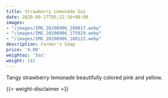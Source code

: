 ```yaml
---
title: Strawberry Lemonade 5oz
date: 2020-09-17T05:22:16+00:00
images:
- "/images/IMG_20200906_180017.webp"
- "/images/IMG_20200906_175929.webp"
- "/images/IMG_20200906_180122.webp"
description: Farmer's Soap
price: '4.00'
weightoz: '5oz'
weight: 142
---
```

Tangy strawberry lemonade beautifully colored pink and yellow.



{{< weight-disclaimer >}}